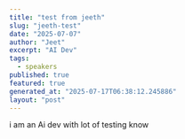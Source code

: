 ```yaml
---
title: "test from jeeth"
slug: "jeeth-test"
date: "2025-07-07"
author: "Jeet"
excerpt: "AI Dev"
tags:
  - speakers
published: true
featured: true
generated_at: "2025-07-17T06:38:12.245886"
layout: "post"
---
```


i am an Ai dev with lot of testing know